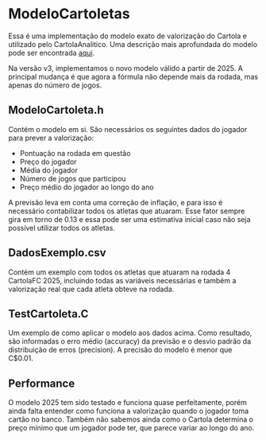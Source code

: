 # ModeloCartoletas

Essa é uma implementação do modelo exato de valorização do Cartola e utilizado pelo CartolaAnalitico. Uma descrição mais aprofundada do modelo pode ser encontrada [aqui](https://medium.com/cartolaanalitico/a-f%C3%B3rmula-de-valoriza%C3%A7%C3%A3o-8064b82b0f0 "A fórmula de valorização").

Na versão v3, implementamos o novo modelo válido a partir de 2025. A principal mudança é que agora a fórmula não depende mais da rodada, mas apenas do número de jogos.

## ModeloCartoleta.h

Contém o modelo em si. São necessários os seguintes dados do jogador para prever a valorização:

* Pontuação na rodada em questão
* Preço do jogador
* Média do jogador
* Número de jogos que participou
* Preço médio do jogador ao longo do ano

A previsão leva em conta uma correção de inflação, e para isso é necessário contabilizar todos os atletas que atuaram. Esse fator sempre gira em torno de 0.13 e essa pode ser uma estimativa inicial caso não seja possível utilizar todos os atletas.

## DadosExemplo.csv

Contém um exemplo com todos os atletas que atuaram na rodada 4 CartolaFC 2025, incluindo todas as variáveis necessárias e também a valorização real que cada atleta obteve na rodada.

## TestCartoleta.C

Um exemplo de como aplicar o modelo aos dados acima. Como resultado, são informadas o erro médio (accuracy) da previsão e o desvio padrão da distribuição de erros (precision). A precisão do modelo é menor que C$0.01.

## Performance

O modelo 2025 tem sido testado e funciona quase perfeitamente, porém ainda falta entender como funciona a valorização quando o jogador toma cartão no banco. Também não sabemos ainda como o Cartola determina o preço mínimo que um jogador pode ter, que parece variar ao longo do ano.
